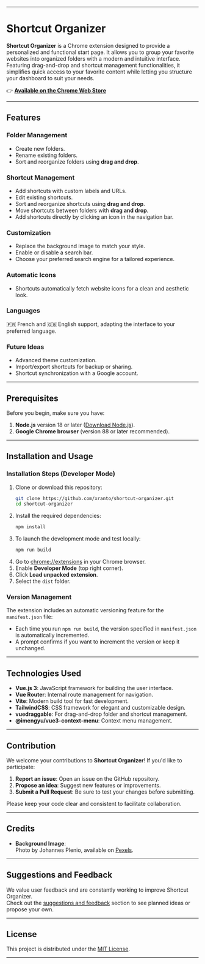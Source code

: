 
---

# Shortcut Organizer

**Shortcut Organizer** is a Chrome extension designed to provide a personalized and functional start page. It allows you to group your favorite websites into organized folders with a modern and intuitive interface. Featuring drag-and-drop and shortcut management functionalities, it simplifies quick access to your favorite content while letting you structure your dashboard to suit your needs.

👉 **[Available on the Chrome Web Store](https://chromewebstore.google.com/detail/shortcut-organizer/olbkpagnnfedofboaojkldnlllangkia)**

---

## **Features**

### **Folder Management**
- Create new folders.  
- Rename existing folders.  
- Sort and reorganize folders using **drag and drop**.  

### **Shortcut Management**
- Add shortcuts with custom labels and URLs.  
- Edit existing shortcuts.  
- Sort and reorganize shortcuts using **drag and drop**.  
- Move shortcuts between folders with **drag and drop**.  
- Add shortcuts directly by clicking an icon in the navigation bar.  

### **Customization**
- Replace the background image to match your style.  
- Enable or disable a search bar.  
- Choose your preferred search engine for a tailored experience.  

### **Automatic Icons**
- Shortcuts automatically fetch website icons for a clean and aesthetic look.  

### **Languages**  
🇫🇷 French and 🇬🇧 English support, adapting the interface to your preferred language.  

### **Future Ideas**
- Advanced theme customization.  
- Import/export shortcuts for backup or sharing.  
- Shortcut synchronization with a Google account.  

---

## Prerequisites

Before you begin, make sure you have:  
1. **Node.js** version 18 or later ([Download Node.js](https://nodejs.org)).  
2. **Google Chrome browser** (version 88 or later recommended).  

---

## Installation and Usage

### Installation Steps (Developer Mode)

1. Clone or download this repository:
   ```bash
   git clone https://github.com/xranto/shortcut-organizer.git
   cd shortcut-organizer
   ```
2. Install the required dependencies:
   ```bash
   npm install
   ```
3. To launch the development mode and test locally:
   ```bash
   npm run build
   ```
4. Go to [chrome://extensions](chrome://extensions) in your Chrome browser.  
5. Enable **Developer Mode** (top right corner).  
6. Click **Load unpacked extension**.  
7. Select the `dist` folder.  

### Version Management

The extension includes an automatic versioning feature for the `manifest.json` file:

- Each time you run `npm run build`, the version specified in `manifest.json` is automatically incremented.  
- A prompt confirms if you want to increment the version or keep it unchanged.  

---

## Technologies Used

- **Vue.js 3**: JavaScript framework for building the user interface.  
- **Vue Router**: Internal route management for navigation.  
- **Vite**: Modern build tool for fast development.  
- **TailwindCSS**: CSS framework for elegant and customizable design.  
- **vuedraggable**: For drag-and-drop folder and shortcut management.  
- **@imengyu/vue3-context-menu**: Context menu management.  

---

## Contribution

We welcome your contributions to **Shortcut Organizer**! If you'd like to participate:  

1. **Report an issue**: Open an issue on the GitHub repository.  
2. **Propose an idea**: Suggest new features or improvements.  
3. **Submit a Pull Request**: Be sure to test your changes before submitting.  

Please keep your code clear and consistent to facilitate collaboration.  

---

## Credits

- **Background Image**:  
  Photo by Johannes Plenio, available on [Pexels](https://www.pexels.com/fr-fr/photo/papier-peint-gris-et-blanc-1103970/).  

---

## Suggestions and Feedback

We value user feedback and are constantly working to improve Shortcut Organizer.  
Check out the [suggestions and feedback](FEEDBACK.md) section to see planned ideas or propose your own.  

---

## License

This project is distributed under the [MIT License](https://opensource.org/licenses/MIT).  

---
